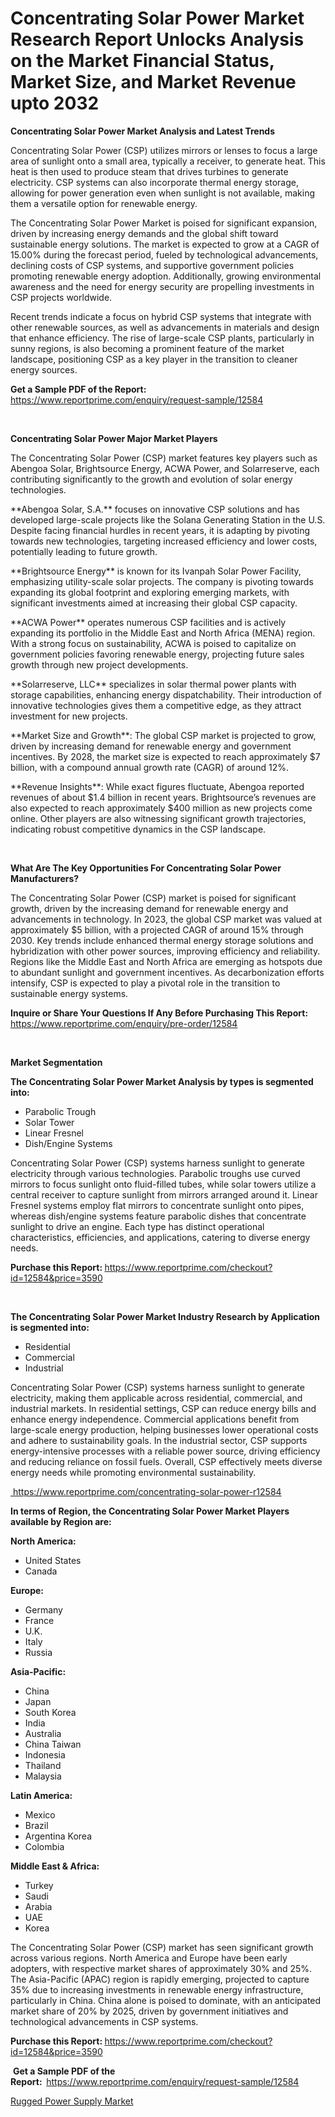 <p><h1>Concentrating Solar Power Market Research Report Unlocks Analysis on the Market Financial Status, Market Size, and Market Revenue upto 2032</h1></p><p><strong>Concentrating Solar Power Market Analysis and Latest Trends</strong></p>
<p><p>Concentrating Solar Power (CSP) utilizes mirrors or lenses to focus a large area of sunlight onto a small area, typically a receiver, to generate heat. This heat is then used to produce steam that drives turbines to generate electricity. CSP systems can also incorporate thermal energy storage, allowing for power generation even when sunlight is not available, making them a versatile option for renewable energy.</p><p>The Concentrating Solar Power Market is poised for significant expansion, driven by increasing energy demands and the global shift toward sustainable energy solutions. The market is expected to grow at a CAGR of 15.00% during the forecast period, fueled by technological advancements, declining costs of CSP systems, and supportive government policies promoting renewable energy adoption. Additionally, growing environmental awareness and the need for energy security are propelling investments in CSP projects worldwide.</p><p>Recent trends indicate a focus on hybrid CSP systems that integrate with other renewable sources, as well as advancements in materials and design that enhance efficiency. The rise of large-scale CSP plants, particularly in sunny regions, is also becoming a prominent feature of the market landscape, positioning CSP as a key player in the transition to cleaner energy sources.</p></p>
<p><strong>Get a Sample PDF of the Report:&nbsp;</strong> <a href="https://www.reportprime.com/enquiry/request-sample/12584?utm_campaign=3226&utm_medium=2&utm_source=Github&utm_content=ia&utm_term=19032025&utm_id=concentrating-solar-power">https://www.reportprime.com/enquiry/request-sample/12584</a></p>
<p>&nbsp;</p>
<p><strong>Concentrating Solar Power Major Market Players</strong></p>
<p><p>The Concentrating Solar Power (CSP) market features key players such as Abengoa Solar, Brightsource Energy, ACWA Power, and Solarreserve, each contributing significantly to the growth and evolution of solar energy technologies.</p><p>**Abengoa Solar, S.A.** focuses on innovative CSP solutions and has developed large-scale projects like the Solana Generating Station in the U.S. Despite facing financial hurdles in recent years, it is adapting by pivoting towards new technologies, targeting increased efficiency and lower costs, potentially leading to future growth.</p><p>**Brightsource Energy** is known for its Ivanpah Solar Power Facility, emphasizing utility-scale solar projects. The company is pivoting towards expanding its global footprint and exploring emerging markets, with significant investments aimed at increasing their global CSP capacity.</p><p>**ACWA Power** operates numerous CSP facilities and is actively expanding its portfolio in the Middle East and North Africa (MENA) region. With a strong focus on sustainability, ACWA is poised to capitalize on government policies favoring renewable energy, projecting future sales growth through new project developments.</p><p>**Solarreserve, LLC** specializes in solar thermal power plants with storage capabilities, enhancing energy dispatchability. Their introduction of innovative technologies gives them a competitive edge, as they attract investment for new projects.</p><p>**Market Size and Growth**: The global CSP market is projected to grow, driven by increasing demand for renewable energy and government incentives. By 2028, the market size is expected to reach approximately $7 billion, with a compound annual growth rate (CAGR) of around 12%.</p><p>**Revenue Insights**: While exact figures fluctuate, Abengoa reported revenues of about $1.4 billion in recent years. Brightsource’s revenues are also expected to reach approximately $400 million as new projects come online. Other players are also witnessing significant growth trajectories, indicating robust competitive dynamics in the CSP landscape.</p></p>
<p>&nbsp;</p>
<p><strong>What Are The Key Opportunities For Concentrating Solar Power Manufacturers?</strong></p>
<p><p>The Concentrating Solar Power (CSP) market is poised for significant growth, driven by the increasing demand for renewable energy and advancements in technology. In 2023, the global CSP market was valued at approximately $5 billion, with a projected CAGR of around 15% through 2030. Key trends include enhanced thermal energy storage solutions and hybridization with other power sources, improving efficiency and reliability. Regions like the Middle East and North Africa are emerging as hotspots due to abundant sunlight and government incentives. As decarbonization efforts intensify, CSP is expected to play a pivotal role in the transition to sustainable energy systems.</p></p>
<p><strong>Inquire or Share Your Questions If Any Before Purchasing This Report:</strong> <a href="https://www.reportprime.com/enquiry/pre-order/12584?utm_campaign=3226&utm_medium=2&utm_source=Github&utm_content=ia&utm_term=19032025&utm_id=concentrating-solar-power">https://www.reportprime.com/enquiry/pre-order/12584</a></p>
<p>&nbsp;</p>
<p><strong>Market Segmentation</strong></p>
<p><strong>The Concentrating Solar Power Market Analysis by types is segmented into:</strong></p>
<p><ul><li>Parabolic Trough</li><li>Solar Tower</li><li>Linear Fresnel</li><li>Dish/Engine Systems</li></ul></p>
<p><p>Concentrating Solar Power (CSP) systems harness sunlight to generate electricity through various technologies. Parabolic troughs use curved mirrors to focus sunlight onto fluid-filled tubes, while solar towers utilize a central receiver to capture sunlight from mirrors arranged around it. Linear Fresnel systems employ flat mirrors to concentrate sunlight onto pipes, whereas dish/engine systems feature parabolic dishes that concentrate sunlight to drive an engine. Each type has distinct operational characteristics, efficiencies, and applications, catering to diverse energy needs.</p></p>
<p><strong>Purchase this Report:&nbsp;</strong><a href="https://www.reportprime.com/checkout?id=12584&price=3590&utm_campaign=3226&utm_medium=2&utm_source=Github&utm_content=ia&utm_term=19032025&utm_id=concentrating-solar-power">https://www.reportprime.com/checkout?id=12584&price=3590</a></p>
<p>&nbsp;</p>
<p><strong>The Concentrating Solar Power Market Industry Research by Application is segmented into:</strong></p>
<p><ul><li>Residential</li><li>Commercial</li><li>Industrial</li></ul></p>
<p><p>Concentrating Solar Power (CSP) systems harness sunlight to generate electricity, making them applicable across residential, commercial, and industrial markets. In residential settings, CSP can reduce energy bills and enhance energy independence. Commercial applications benefit from large-scale energy production, helping businesses lower operational costs and adhere to sustainability goals. In the industrial sector, CSP supports energy-intensive processes with a reliable power source, driving efficiency and reducing reliance on fossil fuels. Overall, CSP effectively meets diverse energy needs while promoting environmental sustainability.</p></p>
<p><a href="https://www.reportprime.com/concentrating-solar-power-r12584?utm_campaign=3226&utm_medium=2&utm_source=Github&utm_content=ia&utm_term=19032025&utm_id=concentrating-solar-power">&nbsp;https://www.reportprime.com/concentrating-solar-power-r12584</a></p>
<p><strong>In terms of Region, the Concentrating Solar Power Market Players available by Region are:</strong></p>
<p>
    <p> <strong> North America: </strong>
        <ul>
            <li>United States</li>
            <li>Canada</li>
        </ul>
        </p> 
    <p> <strong> Europe: </strong>
        <ul>
            <li>Germany</li>
            <li>France</li>
            <li>U.K.</li>
            <li>Italy</li>
            <li>Russia</li>
        </ul>
        </p> 
    <p> <strong> Asia-Pacific: </strong>
        <ul>
            <li>China</li>
            <li>Japan</li>
            <li>South Korea</li>
            <li>India</li>
            <li>Australia</li>
            <li>China Taiwan</li>
            <li>Indonesia</li>
            <li>Thailand</li>
            <li>Malaysia</li>
        </ul>
        </p> 
    <p> <strong> Latin America: </strong>
        <ul>
            <li>Mexico</li>
            <li>Brazil</li>
            <li>Argentina Korea</li>
            <li>Colombia</li>
        </ul>
        </p> 
    <p> <strong> Middle East & Africa: </strong>
        <ul>
            <li>Turkey</li>
            <li>Saudi</li>
            <li>Arabia</li>
            <li>UAE</li>
            <li>Korea</li>
        </ul>
    </p>
    </p>
<p><p>The Concentrating Solar Power (CSP) market has seen significant growth across various regions. North America and Europe have been early adopters, with respective market shares of approximately 30% and 25%. The Asia-Pacific (APAC) region is rapidly emerging, projected to capture 35% due to increasing investments in renewable energy infrastructure, particularly in China. China alone is poised to dominate, with an anticipated market share of 20% by 2025, driven by government initiatives and technological advancements in CSP systems.</p></p>
<p><strong>Purchase this Report: </strong><a href="https://www.reportprime.com/checkout?id=12584&price=3590&utm_campaign=3226&utm_medium=2&utm_source=Github&utm_content=ia&utm_term=19032025&utm_id=concentrating-solar-power">https://www.reportprime.com/checkout?id=12584&price=3590</a></p>
<p>&nbsp;<strong>Get a Sample PDF of the Report:&nbsp;&nbsp;</strong><a href="https://www.reportprime.com/enquiry/request-sample/12584?utm_campaign=3226&utm_medium=2&utm_source=Github&utm_content=ia&utm_term=19032025&utm_id=concentrating-solar-power">https://www.reportprime.com/enquiry/request-sample/12584</a></p>
<p><strong></strong></p>
<p><p><a href="https://github.com/akermigarib/Market-Research-Report-List-1/blob/main/rugged-power-supply-market.md?utm_campaign=3226&utm_medium=2&utm_source=Github&utm_content=ia&utm_term=19032025&utm_id=concentrating-solar-power">Rugged Power Supply Market</a></p></p>